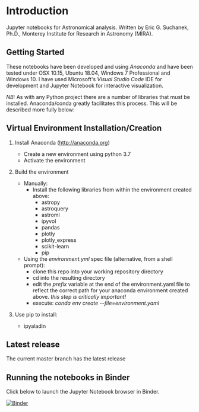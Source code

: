 # Introduction

Jupyter notebooks for Astronomical analysis. Written by Eric G. Suchanek, Ph.D.,
Monterey Institute for Research in Astronomy (MIRA).

## Getting Started

These notebooks have been developed and using *Anaconda* and have been tested under OSX 10.15,
Ubuntu 18.04, Windows 7 Professional and Windows 10. I have used Microsoft's
*Visual Studio Code* IDE for development and Jupyter Notebook for interactive visualization.

*NB:* As with any Python project there are a number of libraries that must be installed. Anaconda/conda greatly facilitates this process. This will be described more fully below:

## Virtual Environment Installation/Creation

1. Install Anaconda (<http://anaconda.org>)
    - Create a new environment using python 3.7
    - Activate the environment

2. Build the environment
    - Manually:
        - Install the following libraries from within the environment created above:
            - astropy
            - astroquery
            - astroml
            - ipyvol
            - pandas
            - plotly
            - plotly_express
            - scikit-learn
            - pip
    - Using the *environment.yml* spec file (alternative, from a shell prompt):
        - clone this repo into your working repository directory
        - cd into the resulting directory
        - edit the *prefix* variable at the end of the environment.yaml file to reflect the correct
        path for your anaconda environment created above. *this step is critically important!*
        - execute: *conda env create --file=environment.yaml*

3. Use pip to install:
    - ipyaladin

## Latest release

The current master branch has the latest release

## Running the notebooks in Binder

Click below to launch the Jupyter Notebook browser in Binder.

[![Binder](https://mybinder.org/badge_logo.svg)](https://mybinder.org/v2/gh/suchanek/PMA.git/master)
